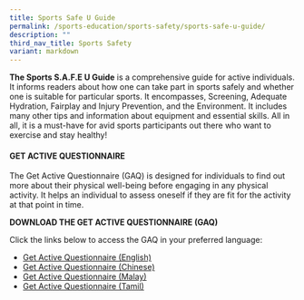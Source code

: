 ```yaml
---
title: Sports Safe U Guide
permalink: /sports-education/sports-safety/sports-safe-u-guide/
description: ""
third_nav_title: Sports Safety
variant: markdown
---
```

**The Sports S.A.F.E U Guide** is a comprehensive guide for active individuals. It informs readers about how one can take part in sports safely and whether one is suitable for particular sports. It encompasses, Screening, Adequate Hydration, Fairplay and Injury Prevention, and the Environment. It includes many other tips and information about equipment and essential skills. All in all, it is a must-have for avid sports participants out there who want to exercise and stay healthy!

#### **GET ACTIVE QUESTIONNAIRE**
The Get Active Questionnaire (GAQ) is designed for individuals to find out more about their physical well-being before engaging in any physical activity. It helps an individual to assess oneself if they are fit for the activity at that point in time.

**DOWNLOAD THE GET ACTIVE QUESTIONNAIRE (GAQ)**

Click the links below to access the GAQ in your preferred language:

* [Get Active Questionnaire (English)](/files/Sport%20Education/Sport%20Safety/Sports%20Safe%20U%20Guide/ENG_10688_GAQ_Flyers_FINAL__17_Sept_.pdf)
* [Get Active Questionnaire (Chinese)](/files/Sport%20Education/Sport%20Safety/Sports%20Safe%20U%20Guide/CHN_10688A_Get_Active_Questionaire_FINAL__17_Sept_.pdf)
* [Get Active Questionnaire (Malay)](/files/Sport%20Education/Sport%20Safety/Sports%20Safe%20U%20Guide/MAL_10688D_Get_Active_Questionaire_FINAL__17_Sept_.pdf)
* [Get Active Questionnaire (Tamil)](/files/Sport%20Education/Sport%20Safety/Sports%20Safe%20U%20Guide/TML_10688C_Get_Active_Questionaire_FINAL__17_Sept_.pdf)